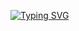 <style>
  a {
    text-align: centre;
    justify-content: center
</style>
<a href="https://git.io/typing-svg"><img src="https://readme-typing-svg.herokuapp.com?font=Fira+Code&pause=1000&color=1B67F7&random=false&width=435&lines=Hi+there+%F0%9F%91%8B;My+Name+is+Talaat;Welcome+to+My+Profile!;Over+1+year+of+Programming;Always+learning+new+things" alt="Typing SVG" /></a>
